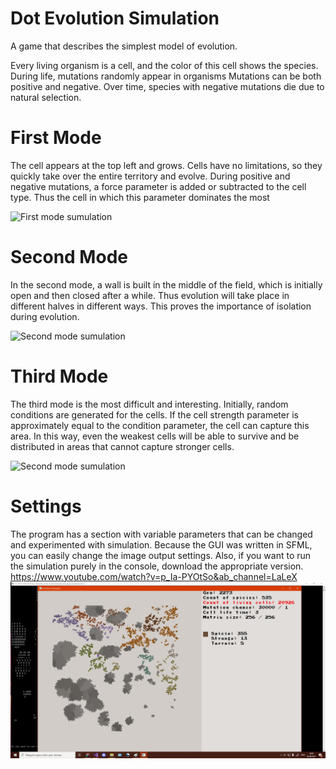 # Dot Evolution Simulation
A game that describes the simplest model of evolution.

Every living organism is a cell, and the color of this cell shows the species. During life, mutations randomly appear in organisms Mutations can be both positive and negative.
Over time, species with negative mutations die due to natural selection. 
 
# First Mode
The cell appears at the top left and grows. Cells have no limitations, so they quickly take over the entire territory and evolve.
During positive and negative mutations, a force parameter is added or subtracted to the cell type. Thus the cell in which this parameter dominates the most
 
<img src="https://github.com/alextereshyt/DotEvolutionSim/blob/main/cells%20simu%201.gif?raw=true" alt="First mode sumulation" width="300" height="300">


# Second Mode 
In the second mode, a wall is built in the middle of the field, which is initially open and then closed after a while. Thus evolution will take place in different halves in different ways.
This proves the importance of isolation during evolution.

<img src="https://github.com/alextereshyt/DotEvolutionSim/blob/main/cells%20simu%202.gif?raw=true" alt="Second mode sumulation" width="300" height="300">

# Third Mode 
The third mode is the most difficult and interesting. Initially, random conditions are generated for the cells. If the cell strength parameter is approximately equal to the condition parameter, the cell can capture this area. In this way, even the weakest cells will be able to survive and be distributed in areas that cannot capture stronger cells.

<img src="https://github.com/alextereshyt/DotEvolutionSim/blob/main/cells%20simu%203.gif?raw=true" alt="Second mode sumulation" width="300" height="300">

# Settings
The program has a section with variable parameters that can be changed and experimented with simulation.
Because the GUI was written in SFML, you can easily change the image output settings.
Also, if you want to run the simulation purely in the console, download the appropriate version.
https://www.youtube.com/watch?v=p_Ia-PYOtSo&ab_channel=LaLeX
<img src="screen v3.jpg" alt="Screenshot of working program">


